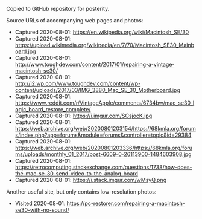 Copied to GitHub repository for posterity.

Source URLs of accompanying web pages and photos:

* Captured 2020-08-01: https://en.wikipedia.org/wiki/Macintosh_SE/30
* Captured 2020-08-01: https://upload.wikimedia.org/wikipedia/en/7/70/Macintosh_SE30_Mainboard.jpg
* Captured 2020-08-01: http://www.toughdev.com/content/2017/01/repairing-a-vintage-macintosh-se30/
* Captured 2020-08-01: http://i2.wp.com/www.toughdev.com/content/wp-content/uploads/2017/03/IMG_3880_Mac_SE_30_Motherboard.jpg
* Captured 2020-08-01: https://www.reddit.com/r/VintageApple/comments/6734bw/mac_se30_logic_board_restore_complete/
* Captured 2020-08-01: https://i.imgur.com/SCsjocK.jpg
* Captured 2020-08-01: https://web.archive.org/web/20200801203154/https://68kmla.org/forums/index.php?app=forums&module=forums&controller=topic&id=29384
* Captured 2020-08-01: https://web.archive.org/web/20200801203336/https://68kmla.org/forums/uploads/monthly_01_2017/post-6609-0-26113900-1484603908.jpg
* Captured 2020-08-01: https://retrocomputing.stackexchange.com/questions/1738/how-does-the-mac-se-30-send-video-to-the-analog-board
* Captured 2020-08-01: https://i.stack.imgur.com/wMsyQ.png

Another useful site, but only contains low-resolution photos:

* Visited 2020-08-01: https://pc-restorer.com/repairing-a-macintosh-se30-with-no-sound/

